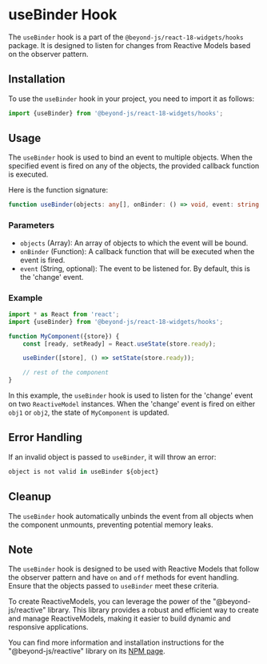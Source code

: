 # useBinder Hook

The `useBinder` hook is a part of the `@beyond-js/react-18-widgets/hooks` package. It is designed to listen for changes from Reactive Models based on the observer pattern.

## Installation

To use the `useBinder` hook in your project, you need to import it as follows:

```javascript
import {useBinder} from '@beyond-js/react-18-widgets/hooks';
```

## Usage

The `useBinder` hook is used to bind an event to multiple objects. When the specified event is fired on any of the objects, the provided callback function is executed.

Here is the function signature:

```typescript
function useBinder(objects: any[], onBinder: () => void, event: string = 'change'): void
```

### Parameters

- `objects` (Array): An array of objects to which the event will be bound.
- `onBinder` (Function): A callback function that will be executed when the event is fired.
- `event` (String, optional): The event to be listened for. By default, this is the 'change' event.

### Example

```typescript
import * as React from 'react';
import {useBinder} from '@beyond-js/react-18-widgets/hooks';

function MyComponent({store}) {
    const [ready, setReady] = React.useState(store.ready);

    useBinder([store], () => setState(store.ready));

    // rest of the component
}
```

In this example, the `useBinder` hook is used to listen for the 'change' event on two `ReactiveModel` instances. When the 'change' event is fired on either `obj1` or `obj2`, the state of `MyComponent` is updated.

## Error Handling

If an invalid object is passed to `useBinder`, it will throw an error:

```javascript
object is not valid in useBinder ${object}
```

## Cleanup

The `useBinder` hook automatically unbinds the event from all objects when the component unmounts, preventing potential memory leaks.

## Note

The `useBinder` hook is designed to be used with Reactive Models that follow the observer pattern and have `on` and `off` methods for event handling. Ensure that the objects passed to `useBinder` meet these criteria.

To create ReactiveModels, you can leverage the power of the "@beyond-js/reactive" library. This library provides a robust and efficient way to create and manage ReactiveModels, making it easier to build dynamic and responsive applications. 

You can find more information and installation instructions for the "@beyond-js/reactive" library on its [NPM page](https://www.npmjs.com/package/@beyond-js/reactive).

